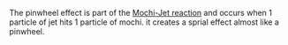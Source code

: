 The pinwheel effect is part of the [Mochi-Jet reaction](/Mochi-Jet%20reaction.md "Mochi-Jet reaction") and occurs when 1 particle of jet hits 1 particle of mochi. it creates a sprial effect almost like a pinwheel.
